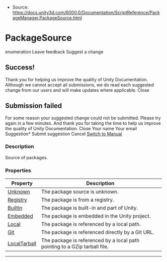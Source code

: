 * Source: https://docs.unity3d.com/6000.0/Documentation/ScriptReference/PackageManager.PackageSource.html

# PackageSource
enumeration
Leave feedback
Suggest a change
## Success!
Thank you for helping us improve the quality of Unity Documentation. Although we cannot accept all submissions, we do read each suggested change from our users and will make updates where applicable.
Close
## Submission failed
For some reason your suggested change could not be submitted. Please <a>try again</a> in a few minutes. And thank you for taking the time to help us improve the quality of Unity Documentation.
Close
Your name Your email Suggestion* Submit suggestion
Cancel
[Switch to Manual](https://docs.unity3d.com/6000.0/Documentation/Manual/class-PackageManager.html "Go to PackageManager Component in the Manual")
### Description
Source of packages.
### Properties
Property | Description  
---|---  
[Unknown](https://docs.unity3d.com/6000.0/Documentation/ScriptReference/PackageManager.PackageSource.Unknown.html) | The package source is unknown.  
[Registry](https://docs.unity3d.com/6000.0/Documentation/ScriptReference/PackageManager.PackageSource.Registry.html) | The package is from a registry.  
[BuiltIn](https://docs.unity3d.com/6000.0/Documentation/ScriptReference/PackageManager.PackageSource.BuiltIn.html) | The package is built-in and part of Unity.  
[Embedded](https://docs.unity3d.com/6000.0/Documentation/ScriptReference/PackageManager.PackageSource.Embedded.html) | The package is embedded in the Unity project.  
[Local](https://docs.unity3d.com/6000.0/Documentation/ScriptReference/PackageManager.PackageSource.Local.html) | The package is referenced by a local path.  
[Git](https://docs.unity3d.com/6000.0/Documentation/ScriptReference/PackageManager.PackageSource.Git.html) | The package is referenced directly by a Git URL.  
[LocalTarball](https://docs.unity3d.com/6000.0/Documentation/ScriptReference/PackageManager.PackageSource.LocalTarball.html) | The package is referenced by a local path pointing to a GZip tarball file.  
* * *

